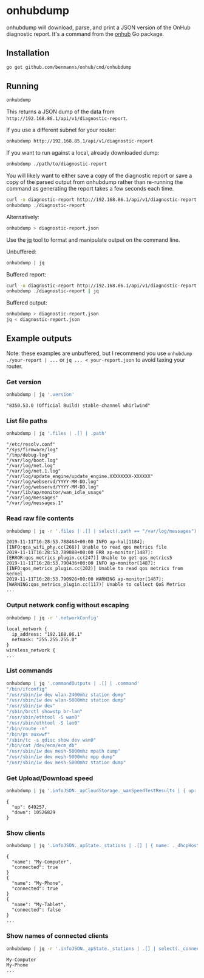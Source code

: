 # onhubdump

onhubdump will download, parse, and print a JSON version of the OnHub
diagnostic report. It's a command from the
[onhub](https://github.com/benmanns/onhub) Go package.

## Installation

```sh
go get github.com/benmanns/onhub/cmd/onhubdump
```

## Running

```sh
onhubdump
```

This returns a JSON dump of the data from `http://192.168.86.1/api/v1/diagnostic-report`.

If you use a different subnet for your router:

```sh
onhubdump http://192.168.85.1/api/v1/diagnostic-report
```

If you want to run against a local, already downloaded dump:

```sh
onhubdump ./path/to/diagnostic-report
```

You will likely want to either save a copy of the diagnostic report or save a
copy of the parsed output from onhubdump rather than re-running the command as
generating the report takes a few seconds each time.

```sh
curl -o diagnostic-report http://192.168.86.1/api/v1/diagnostic-report
onhubdump ./diagnostic-report
```

Alternatively:

```sh
onhubdump > diagnostic-report.json
```

Use the [jq](https://stedolan.github.io/jq/) tool to format and manipulate
output on the command line.

Unbuffered:

```sh
onhubdump | jq
```

Buffered report:

```sh
curl -o diagnostic-report http://192.168.86.1/api/v1/diagnostic-report
onhubdump ./diagnostic-report | jq
```

Buffered output:

```sh
onhubdump > diagnostic-report.json
jq < diagnostic-report.json
```

## Example outputs

Note: these examples are unbuffered, but I recommend you use
`onhubdump ./your-report | ...` or `jq ... < your-report.json` to avoid taxing
your router.

### Get version

```sh
onhubdump | jq '.version'
```

```
"8350.53.0 (Official Build) stable-channel whirlwind"
```

### List file paths

```sh
onhubdump | jq '.files | .[] | .path'
```

```
"/etc/resolv.conf"
"/sys/firmware/log"
"/tmp/debug-log"
"/var/log/boot.log"
"/var/log/net.log"
"/var/log/net.1.log"
"/var/log/update_engine/update_engine.XXXXXXXX-XXXXXX"
"/var/log/webservd/YYYY-MM-DD.log"
"/var/log/webservd/YYYY-MM-DD.log"
"/var/lib/ap/monitor/wan_idle_usage"
"/var/log/messages"
"/var/log/messages.1"
```

### Read raw file contents

```sh
onhubdump | jq -r '.files | .[] | select(.path == "/var/log/messages") | .content'
```

```
2019-11-11T16:28:53.788464+00:00 INFO ap-hal[1184]: [INFO:qca_wifi_phy.cc(268)] Unable to read qos metrics file
2019-11-11T16:28:53.789888+00:00 ERR ap-monitor[1487]: [ERROR:qos_metrics_plugin.cc(247)] Unable to get qos_metrics5
2019-11-11T16:28:53.790436+00:00 INFO ap-monitor[1487]: [INFO:qos_metrics_plugin.cc(202)] Unable to read qos metrics from kernel
2019-11-11T16:28:53.790926+00:00 WARNING ap-monitor[1487]: [WARNING:qos_metrics_plugin.cc(117)] Unable to collect QoS Metrics
...
```

### Output network config without escaping

```sh
onhubdump | jq -r '.networkConfig'
```

```
local_network {
  ip_address: "192.168.86.1"
  netmask: "255.255.255.0"
}
wireless_network {
...
```

### List commands

```sh
onhubdump | jq '.commandOutputs | .[] | .command'
"/bin/ifconfig"
"/usr/sbin/iw dev wlan-2400mhz station dump"
"/usr/sbin/iw dev wlan-5000mhz station dump"
"/usr/sbin/iw dev"
"/sbin/brctl showstp br-lan"
"/usr/sbin/ethtool -S wan0"
"/usr/sbin/ethtool -S lan0"
"/bin/route -n"
"/bin/ps auxwwf"
"/sbin/tc -s qdisc show dev wan0"
"/bin/cat /dev/ecm/ecm_db"
"/usr/sbin/iw dev mesh-5000mhz mpath dump"
"/usr/sbin/iw dev mesh-5000mhz mpp dump"
"/usr/sbin/iw dev mesh-5000mhz station dump"
```

### Get Upload/Download speed

```sh
onhubdump | jq '.infoJSON._apCloudStorage._wanSpeedTestResults | { up: ._uploadSpeedBytesPerSecond, down: ._downloadSpeedBytesPerSecond }'
```

```
{
  "up": 649257,
  "down": 10526829
}
```

### Show clients

```sh
onhubdump | jq '.infoJSON._apState._stations | .[] | { name: ._dhcpHostname, connected: ._connected }'
```

```
{
  "name": "My-Computer",
  "connected": true
}
{
  "name": "My-Phone",
  "connected": true
}
{
  "name": "My-Tablet",
  "connected": false
}
...
```

### Show names of connected clients

```sh
onhubdump | jq -r '.infoJSON._apState._stations | .[] | select(._connected) | ._dhcpHostname'
```

```
My-Computer
My-Phone
...
```
